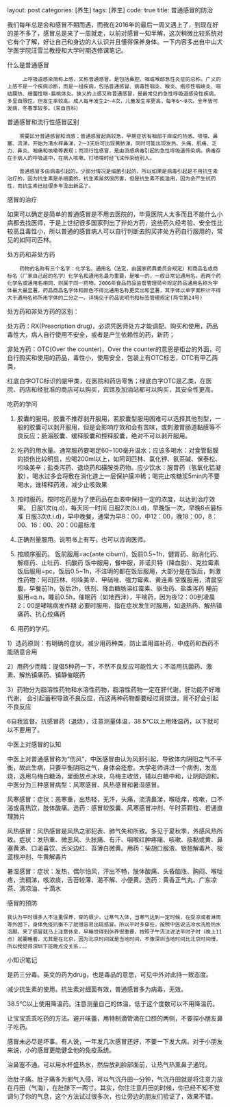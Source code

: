 layout: post
categories: [养生]
tags: [养生]
code: true
title: 普通感冒的防治



我们每年总是会和感冒不期而遇，而我在2016年的最后一周又遇上了，到现在好的差不多了，感冒总是来了一周就走，以前对感冒一知半解，这次稍微比较系统对它有个了解，好让自己和身边的人认识并且懂得保养身体。一下内容多出自中山大学医学院汪雪兰教授和大学时期选修课笔记。

什么是普通感冒

         上呼吸道感染简称上感，又称普通感冒。是包括鼻腔、咽或喉部急性炎症的总称。广义的上感不是一个疾病诊断，而是一组疾病，包括普通感冒、病毒性咽炎、喉炎、疱疹性咽峡炎、咽结膜热、细菌性咽-扁桃体炎。狭义的上感又称普通感冒，是最常见的急性呼吸道感染性疾病，多呈自限性，但发生率较高。成人每年发生2～4次，儿童发生率更高，每年6～8次。全年皆可发病，冬春季较多。（来自百科）

普通感冒和流行性感冒区别

        需要区分普通感冒和流感：普通感冒起病较急，早期症状有咽部干痒或灼热感、喷嚏、鼻塞、流涕，开始为清水样鼻涕，2～3天后可出现黄脓涕，同时可能出现发热、头痛、肌痛、乏力、鼻炎、咽痛和咳嗽等表现；而流行性感冒，是由流感病毒引起的急性呼吸道传染病。病毒存在于病人的呼吸道中，在病人咳嗽、打喷嚏时经飞沫传染给别人。

        普通感冒多由病毒引起的，少部分情况是细菌引起的，所以如果是病毒引起是不用抗生素治疗的，因为抗生素是杀细菌的。抗生素虽然很厉害，但是抗生素不能滥用，因为会产生抗药性，而抗生素已经很多年没出新品了。



感冒的治疗

如果可以确定是简单的普通感冒是不用去医院的，毕竟医院人太多而且不能什么小病都去找医师，于是上世纪很多国家列出了非处方药，这些药久经考验、安全性比较高且毒性小，所以普通的感冒病人可以自行判断去购买非处方药自行服用的，常见的如阿司匹林。

处方药和非处方药

        药物的名称有三个名字：化学名、通用名（法定，由国家药典委员会规定）和商品名或商标名（厂家自己起的名字）化学名和通用名最为重要，是唯一的，一般日常记通用名。若两个药化学名或通用名相同，则属于同一药物。2006年食品药品监督管理局令规定药品通用名称为字体最大最显著，药品商品名字体和颜色不得比通用名称更突出和显著，其字体以单字面积计不得大于通用名称所用字体的二分之一。详情见于药品说明书和标签管理规定(局令第24号)

处方药和非处方药的区别：

处方药：RX(Prescription drug)，必须凭医师处方才能调配、购买和使用，药品毒性大，病人自行使用不安全，或者是产生依赖性的药，新药；

非处方药：OTC(Over the counter)，Over the counter的意思是柜台的外面，可自行购买和使用的药品，毒性小，使用安全，包装上有OTC标志，OTC有甲乙两类，

红底白字OTC标识的是甲类，在医院和药店零售；绿底白字OTC是乙类，在医院、药店和经批准的商店可以购买，宾馆及加油站都可以购买，其安全性更高。

吃药的学问

1. 胶囊的服用。胶囊不推荐剥开服用，若胶囊型服用困难可以选择其他剂型，一般的胶囊可以剥开服用，但是会影响疗效和会有苦味，或刺激胃肠道黏膜等不良反应；肠溶胶囊、缓释胶囊和控释胶囊，绝对不可以剥开服用。
2.  吃药的用水量。通常服药要喝足60~100毫升温水；应该多喝水：对食管黏膜的损伤比较明显，应喝200ml以上，如阿司匹林、氯化钾、氨茶碱、保泰松、吲哚美辛；盐类泻药、退烧药和磺胺类药物。应少饮水：服胃药（氢氧化铝凝胶），喝水过多会将敷在消化道上一层保护膜冲稀；喝完止咳糖浆5min内不要喝水，谁稀释药液，减少止咳效果
3. 按时服药。按时吃药是为了使药品在血液中保持一定的浓度，以达到治疗效果。
   日服1次(q.d)，每天同一时间
   日服2次(b.i.d)，早晚饭一次，早晚8点最标准
   日服3次(t.i.d)，早中晚餐，通常为早8：00，中12：00，晚18：00，8：00、16：00、20：00最标准
4. 正确剂量服用。说明书上有写，也可以咨询医师。

1. 按顺序服药。
   饭前服用=ac(ante cibum)，饭前0.5~1h，健胃药、助消化药、解痉药、止吐药、抗酸药
   饭中服用，餐中服，非诺贝特（降血脂）、克拉霉素
   饭后服用=pc，饭后0.5~1h，不注明的都在饭后服用，大部分是在饭后，刺激性药物：阿司匹林、吲哚美辛、甲硝唑、强力霉素、黄连素
   空腹服用，清晨空腹，早餐前1h，饭后2h，铁剂、降血糖肠溶红霉素、驱虫药、盐类泻药
   睡前服用=q.n，睡前0.5h，催眠药（如地西泮），平喘药，因为夜12：00到凌晨2：00是哮喘病发作期
   必要时服用，指在症状发生时服用，如退热药、解热镇痛药、抗心绞痛药
2. 用药的学问。

1）选药原则：有明确的症状，减少用药种类，防止滥用滋补药，中成药和西药不能随意合用

2）用药少而精：提倡5种药一下，不然不良反应可能性大；不滥用抗菌药、激素、解热镇痛药、镇静催眠药

3）药物分为脂溶性药物和水溶性药物，脂溶性药物一定在肝代谢，肝功能不好难代谢， 会引起蓄积导致不良反应，而这两种药物都要经过肾排泄，肾不好会引起不良反应

6自我监督。抗感冒药（退烧），注意测量体温，38.5°C以上用降温药，以下就可以不要用了。



中医上对感冒的认知

中医上对普通感冒称为“伤风”，中医感冒由认为风邪引起，导致体内阴阳之气不平衡，故此生病，只要平衡阴阳之气，身体会痊愈。大学老师讲过一个病例，发高烧，选用乌梅白糖汤，里面放点冰块，乌梅主收敛，辅以白糖中和，让阴阳调和。中医分为三种感冒病型：风寒感冒、风热感冒和暑湿感冒。

风寒感冒：症状：恶寒重，出热轻，无汗，头痛，流清鼻涕，喉咙痒，咳嗽，口不渴或喜热饮，肢体酸痛。选药：感冒软胶囊、风寒感冒冲剂、午时茶颗粒、若通直理肺片

风热感冒：风热感冒是风热之邪犯表、肺气失和所致。多见于夏秋季，外感风热所致。症状：发热重、微恶风、头胀痛、有汗、咽喉红肿疼痛、咳嗽、痰黏或黄、鼻塞黄涕、口渴喜饮、舌尖边红、苔薄白微黄。用药：柴胡口服液、银翘解毒片、板蓝根冲剂、牛黄解毒片

暑湿感冒：症状：发热，偶尔怕风，汗出不畅，肢体酸痛、头昏脑涨、胸闷、喉咙疼，流稠涕，咳浓痰，舌苔较薄、渴不解、小便黄。选药：黄香正气丸、广东凉茶、清凉油、十滴水



感冒的预防

	我认为平时很多人不注重保养，穿的很少，让寒气入体，当寒气达到一定时候，在受凉或者淋雨等外因下，身体免疫抗衡不了就很容易出现感冒。所以平时多穿些，按照中医说法冷水洗脸热水泡脚。来了感冒就马上注意休息，早睡觉得到休养很重要，按照子午流注说法平时子时（晚上11点）就要睡着，尤其是在北京，因为北京时间就是当地时间，不像深圳当地时间比北京时间慢，所以我觉得深圳下班晚点没关系...



小知识笔记

是药三分毒。英文的药为drug，也是毒品的意思，可见中外对此持一致态度。

减少抗生素的使用。抗生素对细菌有效，普通感冒多为病毒，无效。

38.5°C以上使用降温药。注意测量自己的体温，低于这个度数可以不用降温药。

让宝宝乖乖吃药的方法。避开味蕾，用特制滴管滴在口腔的两侧，不要捏小朋友鼻子吃药。

感冒未必尽是坏事。有人说，一年发几次感冒还好，不要一下发大病。对于小朋友来说，小的感冒更能健全他的免疫系统。

治鼻塞不通。可以用水杯盛热水，然后放到脸部面前，让热气热熏鼻子通窍。

治肚子痛。肚子痛多为邪气入侵，可以气沉丹田一分钟，气沉丹田就是将注意力放在丹田（气海），在肚脐下一两寸。其实，你住注意丹田的时候，你已经不知不觉调匀了你的气息，这个方法试过很多次，也让旁边的朋友们验证了，效果不错。
